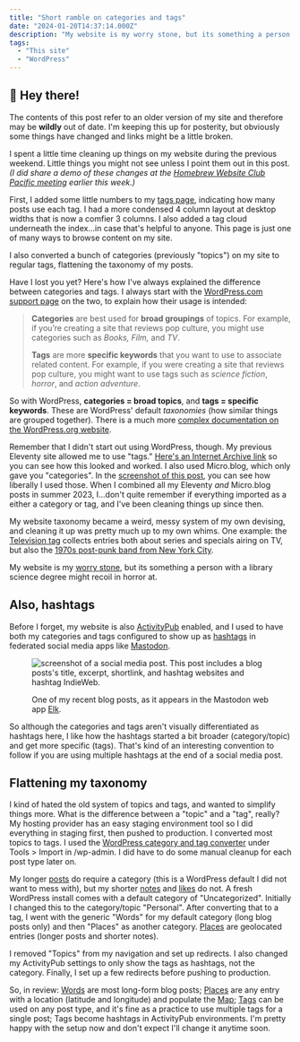 ```yaml
---
title: "Short ramble on categories and tags"
date: "2024-01-20T14:37:14.000Z"
description: "My website is my worry stone, but its something a person with a library science degree might recoil in horror at."
tags: 
  - "This site"
  - "WordPress"
---
```


<div class="heads-up">
<h2>👋 Hey there!</h2>
<p>The contents of this post refer to an older version of my site and therefore may be <strong>wildly</strong> out of date. I'm keeping this up for posterity, but obviously some things have changed and links might be a little broken.</p>
</div>

I spent a little time cleaning up things on my website during the previous weekend. Little things you might not see unless I point them out in this post. _(I did share a demo of these changes at the [Homebrew Website Club Pacific meeting](https://events.indieweb.org/) earlier this week.)_

First, I added some little numbers to my [tags page](/tags/), indicating how many posts use each tag. I had a more condensed 4 column layout at desktop widths that is now a comfier 3 columns. I also added a tag cloud underneath the index...in case that's helpful to anyone. This page is just one of many ways to browse content on my site.

I also converted a bunch of categories (previously "topics") on my site to regular tags, flattening the taxonomy of my posts.

Have I lost you yet? Here's how I've always explained the difference between categories and tags. I always start with the [WordPress.com support page](https://wordpress.com/support/posts/categories-vs-tags/) on the two, to explain how their usage is intended:

> **Categories** are best used for **broad groupings** of topics. For example, if you’re creating a site that reviews pop culture, you might use categories such as _Books,_ _Film,_ and _TV_.
> 
> **Tags** are more **specific keywords** that you want to use to associate related content. For example, if you were creating a site that reviews pop culture, you might want to use tags such as _science fiction_, _horror_, and _action adventure_.

So with WordPress, **categories = broad topics**, and **tags = specific keywords**. These are WordPress' default _taxonomies_ (how similar things are grouped together). There is a much more [complex documentation on the WordPress.org website](https://developer.wordpress.org/themes/basics/categories-tags-custom-taxonomies/).

Remember that I didn't start out using WordPress, though. My previous Eleventy site allowed me to use "tags." [Here's an Internet Archive link](https://web.archive.org/web/20220930055600/https://nicksimson.com/tags/) so you can see how this looked and worked. I also used Micro.blog, which only gave you "categories". In the [screenshot of this post](/notes/2023-05-24-reason-1461.html), you can see how liberally I used those. When I combined all my Eleventy _and_ Micro.blog posts in summer 2023, I...don't quite remember if everything imported as a either a category or tag, and I've been cleaning things up since then.

My website taxonomy became a weird, messy system of my own devising, and cleaning it up was pretty much up to my own whims. One example: the [Television tag](/tags/television.html) collects entries both about series and specials airing on TV, but also the [1970s post-punk band from New York City](https://en.wikipedia.org/wiki/Television_(band)).

My website is my [worry stone](https://ethanmarcotte.com/wrote/let-a-website-be-a-worry-stone/), but its something a person with a library science degree might recoil in horror at.

## Also, hashtags

Before I forget, my website is also [ActivityPub](https://www.w3.org/TR/activitypub/) enabled, and I used to have both my categories and tags configured to show up as [hashtags](https://en.wikipedia.org/wiki/Hashtag) in federated social media apps like [Mastodon](https://joinmastodon.org/).

<figure>

![screenshot of a social media post. This post includes a blog posts's title, excerpt, shortlink, and hashtag websites and hashtag IndieWeb.](/img/post-images/recent-post-elk-zone-1024x639.png)

<figcaption>

One of my recent blog posts, as it appears in the Mastodon web app [Elk](https://elk.zone/).

</figcaption>

</figure>

So although the categories and tags aren't visually differentiated as hashtags here, I like how the hashtags started a bit broader (category/topic) and get more specific (tags). That's kind of an interesting convention to follow if you are using multiple hashtags at the end of a social media post.

## Flattening my taxonomy

I kind of hated the old system of topics and tags, and wanted to simplify things more. What is the difference between a "topic" and a "tag", really? My hosting provider has an easy staging environment tool so I did everything in staging first, then pushed to production. I converted most topics to tags. I used the [WordPress category and tag converter](https://www.inmotionhosting.com/support/edu/wordpress/plugins/wp-converting-tags-categories-tool/) under Tools > Import in /wp-admin. I did have to do some manual cleanup for each post type later on.

My longer [posts](/posts) do require a category (this is a WordPress default I did not want to mess with), but my shorter [notes](/notes/) and [likes](/likes/) do not. A fresh WordPress install comes with a default category of "Uncategorized". Initially I changed this to the category/topic "Personal". After converting that to a tag, I went with the generic "Words" for my default category (long blog posts only) and then "Places" as another category. [Places](/cat/places/) are geolocated entries (longer posts and shorter notes).

I removed "Topics" from my navigation and set up redirects. I also changed my ActivityPub settings to only show the tags as hashtags, not the category. Finally, I set up a few redirects before pushing to production.

So, in review: [Words](/cat/words/) are most long-form blog posts; [Places](/cat/places/) are any entry with a location (latitude and longitude) and populate the [Map](/map/); [Tags](/tags/) can be used on any post type, and it's fine as a practice to use multiple tags for a single post; Tags become hashtags in ActivityPub environments. I'm pretty happy with the setup now and don't expect I'll change it anytime soon.
